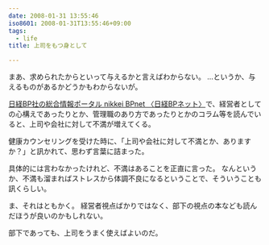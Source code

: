 ```yaml
---
date: 2008-01-31 13:55:46
iso8601: 2008-01-31T13:55:46+09:00
tags:
  - life
title: 上司をもつ身として

---
```


まあ、求められたからといって与えるかと言えばわからない。
…というか、与えるものがあるかどうかもわからないが。

<a href="http://www.nikkeibp.co.jp/">日経BP社の総合情報ポータル nikkei BPnet 〈日経BPネット〉</a>で、経営者としての心構えであったりとか、管理職のあり方であったりとかのコラム等を読んでいると、上司や会社に対して不満が増えてくる。

健康カウンセリングを受けた時に、「上司や会社に対して不満とか、ありますか？」と訊かれて、思わず言葉に詰まった。

具体的には言わなかったけれど、不満はあることを正直に言った。
なんというか、不満も溜まればストレスから体調不良になるということで、そういうことも訊くらしい。

ま、それはともかく。
経営者視点ばかりではなく、部下の視点の本なども読んだほうが良いのかもしれない。

部下であっても、上司をうまく使えばよいのだ。
